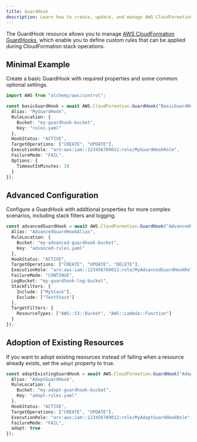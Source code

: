 ```yaml
---
title: GuardHook
description: Learn how to create, update, and manage AWS CloudFormation GuardHooks using Alchemy Cloud Control.
---
```



The GuardHook resource allows you to manage [AWS CloudFormation GuardHooks](https://docs.aws.amazon.com/cloudformation/latest/userguide/), which enable you to define custom rules that can be applied during CloudFormation stack operations.

## Minimal Example

Create a basic GuardHook with required properties and some common optional settings.

```ts
import AWS from "alchemy/aws/control";

const basicGuardHook = await AWS.CloudFormation.GuardHook("BasicGuardHook", {
  Alias: "MyGuardHook",
  RuleLocation: {
    Bucket: "my-guardhook-bucket",
    Key: "rules.yaml"
  },
  HookStatus: "ACTIVE",
  TargetOperations: ["CREATE", "UPDATE"],
  ExecutionRole: "arn:aws:iam::123456789012:role/MyGuardHookRole",
  FailureMode: "FAIL",
  Options: {
    TimeoutInMinutes: 10
  }
});
```

## Advanced Configuration

Configure a GuardHook with additional properties for more complex scenarios, including stack filters and logging.

```ts
const advancedGuardHook = await AWS.CloudFormation.GuardHook("AdvancedGuardHook", {
  Alias: "AdvancedGuardHookAlias",
  RuleLocation: {
    Bucket: "my-advanced-guardhook-bucket",
    Key: "advanced-rules.yaml"
  },
  HookStatus: "ACTIVE",
  TargetOperations: ["CREATE", "UPDATE", "DELETE"],
  ExecutionRole: "arn:aws:iam::123456789012:role/MyAdvancedGuardHookRole",
  FailureMode: "CONTINUE",
  LogBucket: "my-guardhook-log-bucket",
  StackFilters: {
    Include: ["MyStack"],
    Exclude: ["TestStack"]
  },
  TargetFilters: {
    ResourceTypes: ["AWS::S3::Bucket", "AWS::Lambda::Function"]
  }
});
```

## Adoption of Existing Resources

If you want to adopt existing resources instead of failing when a resource already exists, set the `adopt` property to true.

```ts
const adoptExistingGuardHook = await AWS.CloudFormation.GuardHook("AdoptExistingGuardHook", {
  Alias: "AdoptGuardHook",
  RuleLocation: {
    Bucket: "my-adopt-guardhook-bucket",
    Key: "adopt-rules.yaml"
  },
  HookStatus: "ACTIVE",
  TargetOperations: ["CREATE", "UPDATE"],
  ExecutionRole: "arn:aws:iam::123456789012:role/MyAdoptGuardHookRole",
  FailureMode: "FAIL",
  adopt: true
});
```
